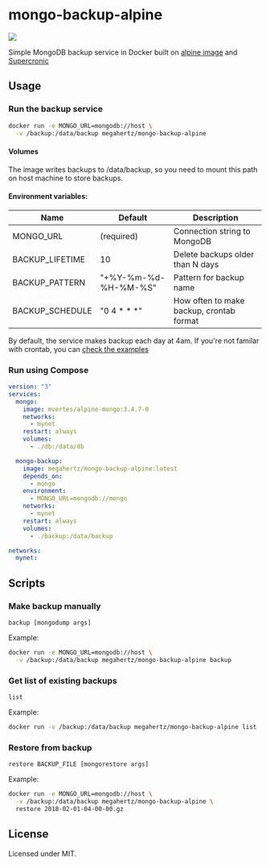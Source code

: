# mongo-backup-alpine

[![](https://images.microbadger.com/badges/image/megahertz/mongo-backup-alpine.svg)](https://microbadger.com/images/megahertz/mongo-backup-alpine "Get your own image badge on microbadger.com")

Simple MongoDB backup service in Docker built on
[alpine image](https://hub.docker.com/_/alpine/)
and [Supercronic](https://github.com/aptible/supercronic)

## Usage

### Run the backup service
```sh
docker run -e MONGO_URL=mongodb://host \
  -v /backup:/data/backup megahertz/mongo-backup-alpine
```

#### Volumes
The image writes backups to /data/backup, so you need to mount this
path on host machine to store backups.

#### Environment variables:

Name            | Default              | Description
----------------|----------------------|------------
MONGO_URL       | (required)           | Connection string to MongoDB
BACKUP_LIFETIME | 10                   | Delete backups older than N days
BACKUP_PATTERN  | "+%Y-%m-%d-%H-%M-%S" | Pattern for backup name
BACKUP_SCHEDULE | "0 4 * * *"          | How often to make backup, crontab format

By default, the service makes backup each day at 4am. If you're not
familar with crontab, you can
[check the examples](https://crontab.guru/examples.html)


### Run using Compose

```yaml
version: "3"
services:
  mongo:
    image: mvertes/alpine-mongo:3.4.7-0
    networks:
      - mynet
    restart: always
    volumes:
      - ./db:/data/db

  mongo-backup:
    image: megahertz/mongo-backup-alpine:latest
    depends_on:
      - mongo
    environment:
      - MONGO_URL=mongodb://mongo
    networks:
      - mynet
    restart: always
    volumes:
      - ./backup:/data/backup

networks:
  mynet:

```

## Scripts

### Make backup manually

`backup [mongodump args]`

Example:

```sh
docker run -e MONGO_URL=mongodb://host \
  -v /backup:/data/backup megahertz/mongo-backup-alpine backup
```

### Get list of existing backups

`list`

Example:

```sh
docker run -v /backup:/data/backup megahertz/mongo-backup-alpine list
```

### Restore from backup

`restore BACKUP_FILE [mongorestore args]`

Example:

```sh
docker run -e MONGO_URL=mongodb://host \
  -v /backup:/data/backup megahertz/mongo-backup-alpine \
  restore 2018-02-01-04-00-00.gz
```

## License

Licensed under MIT.
